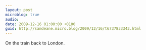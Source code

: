 ```yaml
---
layout: post
microblog: true
audio: 
date: 2009-12-16 01:00:00 +0100
guid: http://samdeane.micro.blog/2009/12/16/t6737833343.html
---
```

On the train back to London.
